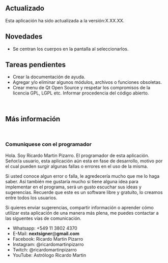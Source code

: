 <br /><br />
## Actualizado

Esta aplicación ha sido actualizada a la versión:X.XX.XX.

## Novedades

* Se centran los cuerpos en la pantalla al seleccionarlos.

## Tareas pendientes

* Crear la documentación de ayuda.
* Agregar y/o eliminar algunos módulos, archivos o funciones obsoletas.
* Crear menu de Qt Open Source y respetar los compromisos de la licencia GPL, LGPL etc. Informar procedencia del código abierto.

<br />

## Más información

<br />

### Comuniquese con el programador

Hola. Soy Ricardo Martin Pizarro. El programador de esta aplicación. Señor/a usuario, esta aplicación aún esta en fase de desarrollo, motivo por el cual pueden surgir algunas fallas o errores en el uso de la misma.

Si usted conoce algun error o falla, le agredecería mucho que me lo haga saber. Así también me gustaría mucho si tiene alguna idea para implementar en el programa, será un gusto escuchar sus ideas y sugerencias. Recuerde que este es un software libre y gratuito, lo creamos entre todos los usuarios.

Si quieres enviar sugerencias, compartir información o aprender cómo utilizar esta aplicación de una manera más plena, me puedes contactar a las siguentes vías de comunicación.

* Whatsapp: +549 11 3802 4370
* E-Mail: <b>nextsigner</b>@<b>gmail.com</b>
* Facebook: Ricardo Martin Pizarro
* Instagram: @ricardomartinpizarro
* Twitch: @ricardomartinpizarro
* YouTube: Astrólogo Ricardo Martin
